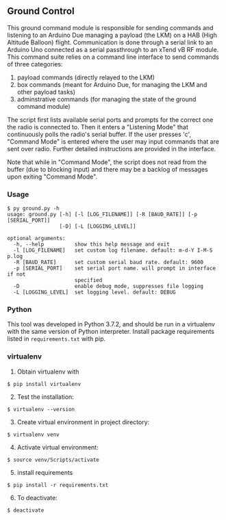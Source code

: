 ## Ground Control

This ground command module is responsible for sending commands and listening to an Arduino Due managing a payload (the LKM) on a HAB (High Altitude Balloon) flight. Communication is done through a serial link to an Arduino Uno connected as a serial passthrough to an xTend vB RF module. This command suite relies on a command line interface to send commands of three categories:

1. payload commands (directly relayed to the LKM)
2. box commands (meant for Arduino Due, for managing the LKM and other payload tasks)
3. adminstrative commands (for managing the state of the ground command module)

The script first lists available serial ports and prompts for the correct one the radio is connected to. Then it enters a "Listening Mode" that continuously polls the radio's serial buffer. If the user presses 'c', "Command Mode" is entered where the user may input commands that are sent over radio. Further detailed instructions are provided in the interface.

Note that while in "Command Mode", the script does not read from the buffer (due to blocking input) and there may be a backlog of messages upon exiting "Command Mode". 

### Usage
```
$ py ground.py -h
usage: ground.py [-h] [-l [LOG_FILENAME]] [-R [BAUD_RATE]] [-p [SERIAL_PORT]]
                 [-D] [-L [LOGGING_LEVEL]]

optional arguments:
  -h, --help          show this help message and exit
  -l [LOG_FILENAME]   set custom log filename. default: m-d-Y I-M-S p.log
  -R [BAUD_RATE]      set custom serial baud rate. default: 9600
  -p [SERIAL_PORT]    set serial port name. will prompt in interface if not
                      specified
  -D                  enable debug mode, suppresses file logging
  -L [LOGGING_LEVEL]  set logging level. default: DEBUG
```

### Python
This tool was developed in Python 3.7.2, and should be run in a virtualenv with the same version of Python interpreter. Install package requirements listed in `requirements.txt` with pip.

### virtualenv
1. Obtain virtualenv with
```
$ pip install virtualenv
```
2. Test the installation:
```
$ virtualenv --version
```
3. Create virtual environment in project directory:
```
$ virtualenv venv
```
4. Activate virtual environment:
```
$ source venv/Scripts/activate
```
5. install requirements
```
$ pip install -r requirements.txt
```
6. To deactivate:
```
$ deactivate
```

